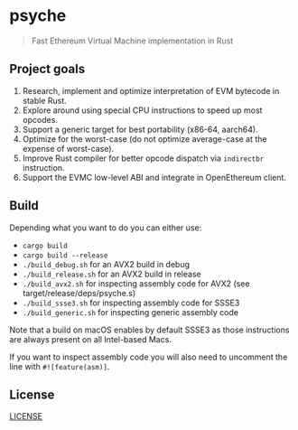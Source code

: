 # psyche

> Fast Ethereum Virtual Machine implementation in Rust

## Project goals

1. Research, implement and optimize interpretation of EVM bytecode
   in stable Rust.
2. Explore around using special CPU instructions to speed up most opcodes.
3. Support a generic target for best portability (x86-64, aarch64).
4. Optimize for the worst-case (do not optimize average-case at the expense of
   worst-case).
5. Improve Rust compiler for better opcode dispatch via ```indirectbr``` instruction.
6. Support the EVMC low-level ABI and integrate in OpenEthereum client.

## Build

Depending what you want to do you can either use:

- ```cargo build```
- ```cargo build --release```
- ```./build_debug.sh``` for an AVX2 build in debug
- ```./build_release.sh``` for an AVX2 build in release
- ```./build_avx2.sh``` for inspecting assembly code for AVX2
  (see target/release/deps/psyche.s)
- ```./build_ssse3.sh``` for inspecting assembly code for SSSE3
- ```./build_generic.sh``` for inspecting generic assembly code


Note that a build on macOS enables by default SSSE3 as those instructions are
always present on all Intel-based Macs.

If you want to inspect assembly code you will also need to uncomment the line
with ```#![feature(asm)]```.

## License

[LICENSE](https://github.com/elmattic/psyche/blob/master/LICENSE)
